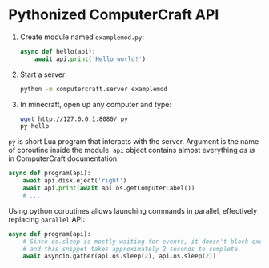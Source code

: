 # Pythonized ComputerCraft API

1. Create module named `examplemod.py`:

    ```python
    async def hello(api):
        await api.print('Hello world!')
    ```

2. Start a server:

    ```bash
    python -m computercraft.server examplemod
    ```

3. In minecraft, open up any computer and type:

    ```bash
    wget http://127.0.0.1:8080/ py
    py hello
    ```

`py` is short Lua program that interacts with the server.
Argument is the name of coroutine inside the module.
`api` object contains almost everything *as is* in ComputerCraft documentation:

```python
async def program(api):
    await api.disk.eject('right')
    await api.print(await api.os.getComputerLabel())
    # ...
```

Using python coroutines allows launching commands in parallel, effectively replacing `parallel` API:

```python
async def program(api):
    # Since os.sleep is mostly waiting for events, it doesn't block execution of parallel threads
    # and this snippet takes approximately 2 seconds to complete.
    await asyncio.gather(api.os.sleep(2), api.os.sleep(2))
```
